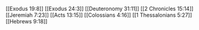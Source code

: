 [[Exodus 19:8]]
[[Exodus 24:3]]
[[Deuteronomy 31:11]]
[[2 Chronicles 15:14]]
[[Jeremiah 7:23]]
[[Acts 13:15]]
[[Colossians 4:16]]
[[1 Thessalonians 5:27]]
[[Hebrews 9:18]]
